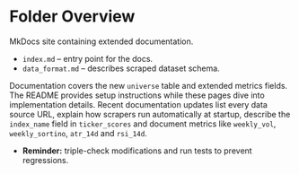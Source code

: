 # Folder Overview

MkDocs site containing extended documentation.
- `index.md` – entry point for the docs.
- `data_format.md` – describes scraped dataset schema.

Documentation covers the new `universe` table and extended metrics fields.
The README provides setup instructions while these pages dive into
implementation details. Recent documentation updates list every data source URL,
explain how scrapers run automatically at startup, describe the
`index_name` field in `ticker_scores` and document metrics like
`weekly_vol`, `weekly_sortino`, `atr_14d` and `rsi_14d`.

- **Reminder:** triple-check modifications and run tests to prevent regressions.
